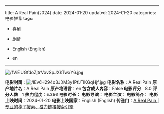 
---
title: A Real Pain(2024)
date: 2024-01-20
updated: 2024-01-20
categories: 电影推荐
tags:

- 喜剧
- 剧情

- English (English)
- en
---

<img src="https://image.tmdb.org/t/p/original/fViElUGfdoZjtnVxvSpJX8TwxY6.jpg" alt="/fViElUGfdoZjtnVxvSpJX8TwxY6.jpg" title="/fViElUGfdoZjtnVxvSpJX8TwxY6.jpg">

**电影封面**：<img src="https://image.tmdb.org/t/p/w200/lEv6H294o3JDM3y1PfJTlKGqHjf.jpg" alt="/lEv6H294o3JDM3y1PfJTlKGqHjf.jpg" title="/lEv6H294o3JDM3y1PfJTlKGqHjf.jpg">
**电影名称**：A Real Pain
**原产地片名**：A Real Pain
**原产地语言**：en
**包含成人内容**：False
**电影评分**：8.0
**评分人数**：1
**热门程度**：5.356
**电影时长**：
**电影导演**：
**电影主演**：
**电影简介**：
**电影上映时间**：2024-01-20
**电影上映国家**：English (English)
**传送门**：[A Real Pain |专业的种子搜索、磁力链接搜索引擎](https://movie.amd794.com:2083/?search=A%20Real%20Pain&ordering=&mode=match_phrase&page_size=10&page=1)

